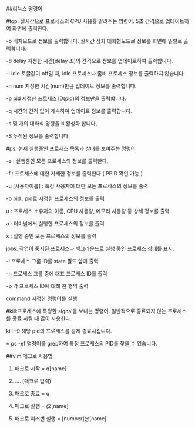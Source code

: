 ##리눅스 명령어

#top: 실시간으로 프로세스의 CPU 사용률 알려주는 명령어. 5초 간격으로 업데이트하여 화면에 출력한다. 

-b	배치모드로 정보를 출력합니다. 실시간 상화 대화형모드로 정보를 화면에 일렬로 출력합니다.

-d delay	지정한 시간(delay 초)의 간격으로 정보를 업데이트하여 출력합니다.

-i idle	토글값이 off일 때, idle 프로세스나 좀비 프로세스 정보를 출력하지 않습니다.

-n num	지정한 시간(num)만큼 업데이트 정보를 출력합니다.

-p pid	지정한 프로세스 ID(pid)의 정보만을 출력합니다.

-q	시간의 간격 없이 계속하여 업데이트 정보를 출력합니다.

-s	몇 개의 대화식 명령을 비활성화 합니다,

-S	누적된 정보를 출력합니다.



#ps: 현재 실행중인 프로세스 목록과 상태를 보여주는 명령어
 
-e : 실행중인 모든 프로세스의 정보를 출력한다.

-f : 프로세스에 대한 자세한 정보룰 출력한다.( PPID 확인 가능 )

-u [사용자이름] : 특정 사용자에 대한 모든 프로세스의 정보를 출력

-p pid : pid로 지정한 프로세스의 정보를 출력

u : 프로세스 소유자의 이름, CPU 사용량, 메모리 사용량 등 상세 정보를 출력

a : 터미널에서 실행한 프로세스의 정보를 출력

x : 실행 중인 모든 프로세스의 정보를 출력
            


 jobs: 작업이 중지된 프로세스나 백그라운드로 실행 중인 프로세스 상태를 표시.

 -l   프로세스 그룹 ID를 state 필드 앞에 출력

 -n  프로세스 그룹 중에 대표 프로세스 ID를 출력

 -p  각 프로세스 ID에 대해 한 행씩 출력

 command  지정한 명령어를 실행
            


  #kill:프로세스에 특정한 signal을 보내는 명령어. 일반적으로 종료되지 않는 프로세스를 종료 시킬 때 많이 사용한다.

  kill –9 <pid>    해당 pid의 프로세스를 강제 종료시킵니다.

※ ps -ef 명령어를 grep하여 특정 프로세스의 PID를 찾을 수 있습니다.
 



##vim 메크로 사용법

1. 매크로 시작 = q[name] 

2. .... (매크로 입력)

3. 매크로 종료 = q

4. 매크로 실행 = @[name]

5. 매크로 여러번 실행 = [number]@[name]

